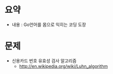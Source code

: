 # 요약 #
  * 내용 :  Go언어를 몸으로 익히는 코딩 도장




# 문제 #
  * 신용카드 번호 유효성 검사 알고리즘
    * http://en.wikipedia.org/wiki/Luhn_algorithm
